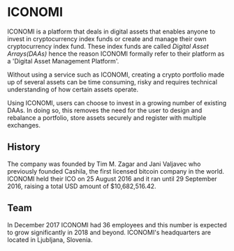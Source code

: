 # ICONOMI
ICONOMI is a platform that deals in digital assets that enables anyone to invest in cryptocurrency index funds or create and manage their own cryptocurrency index fund. These index funds are called *Digital Asset Arrays(DAAs)* hence the reason ICONOMI formally refer to their platform as a 'Digital Asset Management Platform'.

Without using a service such as ICONOMI, creating a crypto portfolio made up of several assets can be time consuming, risky and requires technical understanding of how certain assets operate. 

Using ICONOMI, users can choose to invest in a growing number of existing DAAs. In doing so, this removes the need for the user to design and rebalance a portfolio, store assets securely and register with multiple exchanges. 

## History
The company was founded by Tim M. Zagar and Jani Valjavec who previously founded Cashila, the first licensed bitcoin company in the world. ICONOMI held their ICO on 25 August 2016 and it ran until 29 September 2016, raising a total USD amount of $10,682,516.42. 

## Team
In December 2017 ICONOMI had 36 employees and this number is expected to grow significantly in 2018 and beyond. ICONOMI's headquarters are located in Ljubljana, Slovenia.
